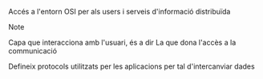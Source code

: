 Accés a l'entorn OSI per als users i serveis d'informació distribuïda

>[!note]
>Capa que interacciona amb l'usuari, és a dir
>La que dona l'accès a la communicació



Defineix protocols utilitzats per les aplicacions per tal d'intercanviar dades
